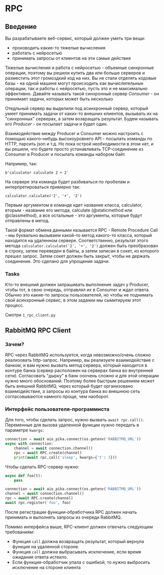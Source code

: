 # RPC

## Введение

Вы разрабатываете веб-сервис, который должен уметь три вещи:

-   производить какие-то тяжелые вычисления
-   работать с нейросетью
-   принимать запросы от клиентов на эти самые действия

Тяжелые вычисления и работа с нейросетью - объемные синхронные операции, поэтому вы решили купить два или больше серверов и разместить этот громоздкий код на них. Вы не стали отделять кодовые базы - на одной машине могут происходить как вычислительные операции, так и работы с нейросетью, пусть это и не максимально эффективно. Давайте называть такой синхронный сервер <i>Consumer</i> - он принимает задачи, которых может быть несколько

Отедльный сервер вы выделили под асинхронный сервер, который умеет принимать задачи от каких-то внешних клиентов, вызывать их на "синхронных" серверах, а затем возвращать результат. Будем называть его <i>Producer</i> - он посылает задачи и будет один.

Взаимодействие между Producer и Consumer можно настроить с помощью какого-нибудь высокоуровнего API - посылать команды по HTTP, парсить json и т.д. Но пока острой необходимости в этом нет, и вы решили, что будете просто устанавливать TCP-соединение из Consumer в Producer и посылать команды набором байт.

Например, так:

```
b'calculator calculate 2 + 2`
```

На сервере эта команда будет разбиваться по пробелам и интерпретироваться примерно так:

```
calculator.calculate('2', '+', '2')
```

Первым аргументом в команде идет название класса, calculator, вторым - название его метода, calculate (@staticmethod или @classmethod), а все остальные - это аргументы, которые будут отправлены в метод.

Такой формат обмена данными называется RPC - Remote Procedure Call - мы буквально вызываем какой-то метод какого-то класса, который находится на удаленном сервере. Соответственно, результат этого метода `calculator.calculate('2', '+', '2')` должен быть преобразован в строку, затем переведен в байты, а затем записан в сокет, из которого прешел запрос. Затем сокет должен быть закрыт, чтобы не держать соединение. Это сделано для упрощения задачи.

### Tasks

Кто-то внешний должен запрашивать выполнение задач у Producer, чтобы тот, в свою очередь, отправлял их в Consumer и ждал ответа. Обычно это какие-то запросы пользователей, но чтобы не поднимать свой асинхронный сервис, в этом задании мы сымитируем этот процесс.

Смотри `1_rpc_client.py`

## RabbitMQ RPC Client

### Зачем?

RPC через RabbitMQ используется, когда невозможно/очень сложно реализовать http-запрос. Например, вы реализуете взаимодействие с банком, и вам нужно вызвать метод сервера, который находится в контуре банка (сервер расположен на серверах банка во внутренней сети). Согласовать "дырку" в банк ооочень сложно и для этой операции нужно много обоснований. Поэтому более быстрым решением может быть внешний RabbitMQ, через который будет организовано взаимодействие, а запросы из контура банка во внешнюю сеть согласовываются намного проще, чем наоборот.

### Интерфейс пользователя-программиста

Для того, чтобы сделать запрос, нужно вызвать `await rpc.call()`. Переменные для вызова удаленной функции нужно передать в параметре `kwargs`:

```python
connection = await aio_pika.connect(os.getenv('RABBITMQ_URL'))
async with connection:
    channel = await connection.channel()
    rpc = await RPC.create(channel)
    print(await rpc.call('sleep', kwargs={'t': 3}))
```

Чтобы сделать RPC-сервер нужно:

```python
async def foo(t):
    pass

connection = await aio_pika.connect(os.getenv('RABBITMQ_URL'))
channel = await connection.channel()
rpc = await RPC.create(channel)
await rpc.register('foo', foo)
```

После регистрации функции-обработчика RPC должен начать принимать и выполнять запросы из очереди RabbitMQ.

Помимо интерфейса выше, RPC-клиент должен отвечать следующим требованиям:

-   Функция `call` должна возвращать результат, который вернула функция на удаленной стороне.
-   Функция `call` должна выбрасывать исключение, если время ожидания ответа истекло.
-   Если функция-обработчик упала с ошибкой, то нужно выбросить исключение на стороне клиента
